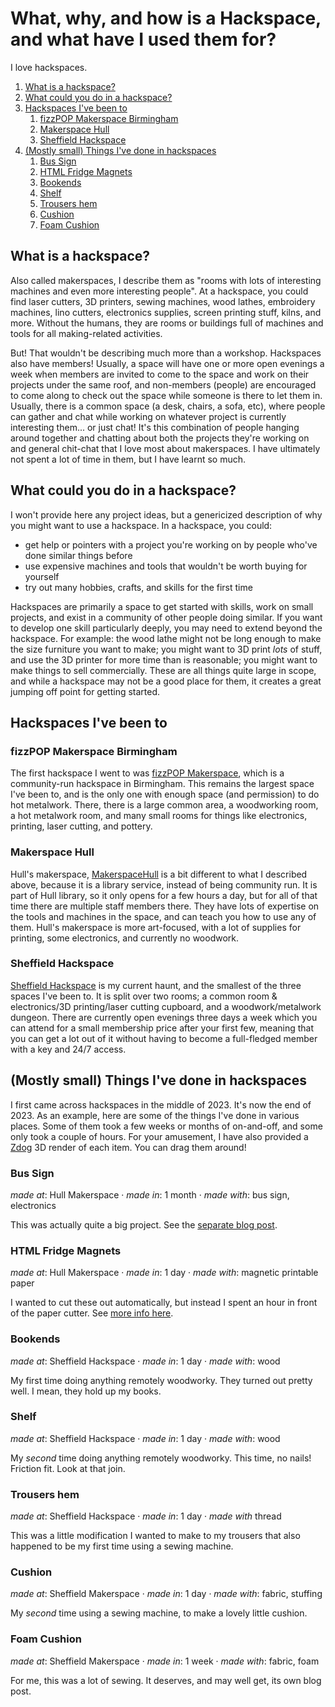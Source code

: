 # What, why, and how is a Hackspace, and what have I used them for?

<word-count parent=".markdown-body"></word-count>

I love hackspaces.

1. [What is a hackspace?](#what-is-a-hackspace)
2. [What could you do in a hackspace?](#what-could-you-do-in-a-hackspace)
3. [Hackspaces I've been to](#hackspaces-ive-been-to)
   1. [fizzPOP Makerspace Birmingham](#fizzpop-makerspace-birmingham)
   2. [Makerspace Hull](#makerspace-hull)
   3. [Sheffield Hackspace](#sheffield-hackspace)
4. [(Mostly small) Things I've done in hackspaces](#mostly-small-things-ive-done-in-hackspaces)
   1. [Bus Sign](#bus-sign)
   2. [HTML Fridge Magnets](#html-fridge-magnets)
   3. [Bookends](#bookends)
   4. [Shelf](#shelf)
   5. [Trousers hem](#trousers-hem)
   6. [Cushion](#cushion)
   7. [Foam Cushion](#foam-cushion)

## What is a hackspace?

Also called makerspaces, I describe them as "rooms with lots of interesting machines and even more interesting people". At a hackspace, you could find laser cutters, 3D printers, sewing machines, wood lathes, embroidery machines, lino cutters, electronics supplies, screen printing stuff, kilns, and more. Without the humans, they are rooms or buildings full of machines and tools for all making-related activities.

But! That wouldn't be describing much more than a workshop. Hackspaces also have members! Usually, a space will have one or more open evenings a week when members are invited to come to the space and work on their projects under the same roof, and non-members (people) are encouraged to come along to check out the space while someone is there to let them in. Usually, there is a common space (a desk, chairs, a sofa, etc), where people can gather and chat while working on whatever project is currently interesting them... or just chat! It's this combination of people hanging around together and chatting about both the projects they're working on and general chit-chat that I love most about makerspaces. I have ultimately not spent a lot of time in them, but I have learnt so much.

## What could you do in a hackspace?

I won't provide here any project ideas, but a genericized description of why you might want to use a hackspace. In a hackspace, you could:

- get help or pointers with a project you're working on by people who've done similar things before
- use expensive machines and tools that wouldn't be worth buying for yourself
- try out many hobbies, crafts, and skills for the first time

Hackspaces are primarily a space to get started with skills, work on small projects, and exist in a community of other people doing similar. If you want to develop one skill particularly deeply, you may need to extend beyond the hackspace. For example: the wood lathe might not be long enough to make the size furniture you want to make; you might want to 3D print *lots* of stuff, and use the 3D printer for more time than is reasonable; you might want to make things to sell commercially. These are all things quite large in scope, and while a hackspace may not be a good place for them, it creates a great jumping off point for getting started.

## Hackspaces I've been to

### fizzPOP Makerspace Birmingham

The first hackspace I went to was [fizzPOP Makerspace](https://fizzpop.org.uk/), which is a community-run hackspace in Birmingham. This remains the largest space I've been to, and is the only one with enough space (and permission) to do hot metalwork. There, there is a large common area, a woodworking room, a hot metalwork room, and many small rooms for things like electronics, printing, laser cutting, and pottery.

### Makerspace Hull

Hull's makerspace, [MakerspaceHull](https://www.hcandl.co.uk/libraries/makerspace) is a bit different to what I described above, because it is a library service, instead of being community run. It is part of Hull library, so it only opens for a few hours a day, but for all of that time there are multiple staff members there. They have lots of expertise on the tools and machines in the space, and can teach you how to use any of them. Hull's makerspace is more art-focused, with a lot of supplies for printing, some electronics, and currently no woodwork.

### Sheffield Hackspace

[Sheffield Hackspace](https://www.sheffieldhackspace.org.uk/) is my current haunt, and the smallest of the three spaces I've been to. It is split over two rooms; a common room & electronics/3D printing/laser cutting cupboard, and a woodwork/metalwork dungeon. There are currently open evenings three days a week which you can attend for a small membership price after your first few, meaning that you can get a lot out of it without having to become a full-fledged member with a key and 24/7 access.

## (Mostly small) Things I've done in hackspaces

I first came across hackspaces in the middle of 2023. It's now the end of 2023. As an example, here are some of the things I've done in various places. Some of them took a few weeks or months of on-and-off, and some only took a couple of hours. For your amusement, I have also provided a [Zdog](https://zzz.dog/) 3D render of each item. You can drag them around!

### Bus Sign

<figcaption>

*made at*: Hull Makerspace · *made in*: 1 month · *made with*: bus sign, electronics

</figcaption>

<bus-sign-model></bus-sign-model>

<figcaption>

This was actually quite a big project. See the [separate blog post](../hull-bus-sign/).

</figcaption>

### HTML Fridge Magnets

<figcaption>

*made at*: Hull Makerspace · *made in*: 1 day · *made with*: magnetic printable paper

</figcaption>

<fridge-magnets-model></fridge-magnets-model>

<figcaption>

I wanted to cut these out automatically, but instead I spent an hour in front of the paper cutter. See [more info here](https://github.com/alifeee/html-fridge-magnets).

</figcaption>

### Bookends

<figcaption>

*made at*: Sheffield Hackspace · *made in*: 1 day · *made with*: wood

</figcaption>

<bookend-model></bookend-model>

<figcaption>

My first time doing anything remotely woodworky. They turned out pretty well. I mean, they hold up my books.

</figcaption>

### Shelf

<figcaption>

*made at*: Sheffield Hackspace · *made in*: 1 day · *made with*: wood

</figcaption>

<shelf-model></shelf-model>

<figcaption>

My *second* time doing anything remotely woodworky. This time, no nails! Friction fit. Look at that join.

</figcaption>

### Trousers hem

<figcaption>

*made at*: Sheffield Hackspace · *made in*: 1 day · *made with* thread

</figcaption>

<trousers-model></trousers-model>

<figcaption>

This was a little modification I wanted to make to my trousers that also happened to be my first time using a sewing machine.

</figcaption>

### Cushion

<figcaption>

*made at*: Sheffield Makerspace · *made in*: 1 day · *made with*: fabric, stuffing

</figcaption>

<cushion-model></cushion--model>

<figcaption>

My *second* time using a sewing machine, to make a lovely little cushion.

</figcaption>

### Foam Cushion

<figcaption>

*made at*: Sheffield Makerspace · *made in*: 1 week · *made with*: fabric, foam

</figcaption>

<foam-cushion-model></foam-cushion-model>

<figcaption>

For me, this was a lot of sewing. It deserves, and may well get, its own blog post.

</figcaption>
